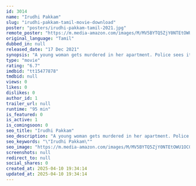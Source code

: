 ```yaml
---
id: 3014
name: "Irudhi Pakkam"
slug: "irudhi-pakkam-tamil-movie-download"
poster: "posters/irudhi-pakkam-tamil-2021.jpg"
remote_poster: "https://m.media-amazon.com/images/M/MV5BYTQ5ZjY0NTEtOWU1OC00ZTdkLWE4ZTgtMzcxZWQ3M2U0OTVmXkEyXkFqcGc@._V1_SX300.jpg"
original_language: "Tamil"
dubbed_in: null
released_date: "17 Dec 2021"
synopsis: "A young woman gets murdered in her apartment. Police sees it as an open and shut case. But it turns out to be one of the most complex cases they ever witnessed. Can an ordinary investigation team pull off some magic to find the ki..."
type: "movie"
rating: "6.7"
imdbid: "tt15477878"
tmdbid: null
views: 0
likes: 0
dislikes: 0
author_id: 1
trailer_url: null
runtime: "95 min"
is_featured: 0
is_active: 1
is_comingsoon: 0
seo_title: "Irudhi Pakkam"
seo_description: "A young woman gets murdered in her apartment. Police sees it as an open and shut case. But it turns out to be one of the most complex cases they ever witnessed. Can an ordinary investigation team pull off some magic to find the ki..."
seo_keywords: "\"Irudhi Pakkam\""
seo_image: "https://m.media-amazon.com/images/M/MV5BYTQ5ZjY0NTEtOWU1OC00ZTdkLWE4ZTgtMzcxZWQ3M2U0OTVmXkEyXkFqcGc@._V1_SX300.jpg"
screenshots: null
redirect_to: null
social_shares: 0
created_at: 2025-04-10 19:34:14
updated_at: 2025-04-10 19:34:14
---
```


